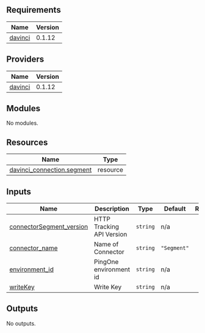<!-- BEGIN_TF_DOCS -->
## Requirements

| Name | Version |
|------|---------|
| <a name="requirement_davinci"></a> [davinci](#requirement\_davinci) | 0.1.12 |

## Providers

| Name | Version |
|------|---------|
| <a name="provider_davinci"></a> [davinci](#provider\_davinci) | 0.1.12 |

## Modules

No modules.

## Resources

| Name | Type |
|------|------|
| [davinci_connection.segment](https://registry.terraform.io/providers/pingidentity/davinci/0.1.12/docs/resources/connection) | resource |

## Inputs

| Name | Description | Type | Default | Required |
|------|-------------|------|---------|:--------:|
| <a name="input_connectorSegment_version"></a> [connectorSegment\_version](#input\_connectorSegment\_version) | HTTP Tracking API Version | `string` | n/a | yes |
| <a name="input_connector_name"></a> [connector\_name](#input\_connector\_name) | Name of Connector | `string` | `"Segment"` | no |
| <a name="input_environment_id"></a> [environment\_id](#input\_environment\_id) | PingOne environment id | `string` | n/a | yes |
| <a name="input_writeKey"></a> [writeKey](#input\_writeKey) | Write Key | `string` | n/a | yes |

## Outputs

No outputs.
<!-- END_TF_DOCS -->